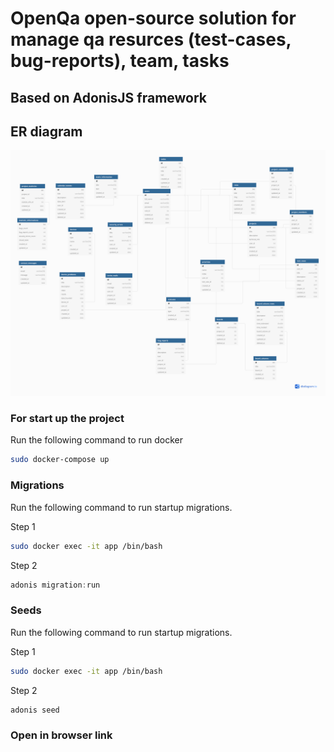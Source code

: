 # OpenQa open-source solution for manage qa resurces (test-cases, bug-reports), team, tasks

## Based on AdonisJS framework

## ER diagram

![alt text](./db.png)

### For start up the project

Run the following command to run docker

```bash
sudo docker-compose up
```

### Migrations

Run the following command to run startup migrations.

Step 1

```bash
sudo docker exec -it app /bin/bash
```

Step 2

```js
adonis migration:run
```

### Seeds

Run the following command to run startup migrations.

Step 1

```bash
sudo docker exec -it app /bin/bash
```

Step 2

```js
adonis seed
```

### Open in browser link

[Open a OpenQR]: 0.0.0.0:8080/
